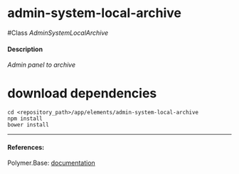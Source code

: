 admin-system-local-archive
=========


#Class
*AdminSystemLocalArchive*

#### Description
*Admin panel to archive*

# download dependencies
```
cd <repository_path>/app/elements/admin-system-local-archive
npm install
bower install
```

____________
#### References:
Polymer.Base: [documentation](http://polymer.github.io/polymer/)



